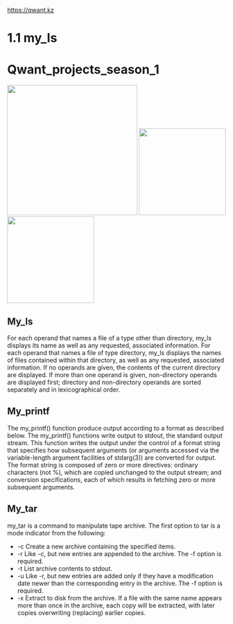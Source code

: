 https://qwant.kz

# 1.1 my_ls
 
# Qwant_projects_season_1
<p float="left">
  <img src="https://qwant.kz/images/logo/logo-main.png" width="300" />
  <img src="https://aifc.kz/files/news/857/img/bea-trener-08.jpg" width="200" /> 
  <img src="https://qwasar.io/wp-content/uploads/2019/07/Qwasar-Logo-07.png" width="200" />
</p>

## My_ls
For each operand that names a file of a type other than directory, my_ls displays its name as well as any requested, associated information. For each operand that names a file of type directory, my_ls displays the names of files contained within that directory, as well as any requested, associated information.
If no operands are given, the contents of the current directory are displayed. If more than one operand is given, non-directory operands are displayed first; directory and non-directory operands are sorted separately and in lexicographical order.

## My_printf
The my_printf() function produce output according to a format as described below. The my_printf() functions write output to stdout, the standard output stream.
This function writes the output under the control of a format string that specifies how subsequent arguments (or arguments accessed via the variable-length argument facilities of stdarg(3)) are converted for output.
The format string is composed of zero or more directives: ordinary characters (not %), which are copied unchanged to the output stream; and conversion specifications, each of which results in fetching zero or more subsequent arguments.

## My_tar
my_tar is a command to manipulate tape archive. The first option to tar is a mode indicator from the following:
* -c Create a new archive containing the specified items.
* -r Like -c, but new entries are appended to the archive. The -f option is required.
* -t List archive contents to stdout.
* -u Like -r, but new entries are added only if they have a modification date newer than the corresponding entry in the archive. The -f option is required.
* -x Extract to disk from the archive. If a file with the same name appears more than once in the archive, each copy will be extracted, with later copies overwriting (replacing) earlier copies.
